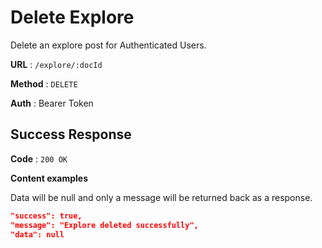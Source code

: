 # Delete Explore

Delete an explore post for Authenticated Users.

**URL** : `/explore/:docId`

**Method** : `DELETE`

**Auth** : Bearer Token

## Success Response

**Code** : `200 OK`

**Content examples**

Data will be null and only a message will be returned back as a response.

```json
"success": true,
"message": "Explore deleted successfully",
"data": null
```